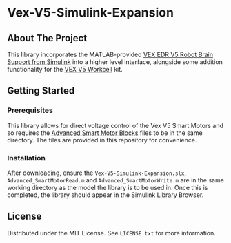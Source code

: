 # Vex-V5-Simulink-Expansion

## About The Project
This library incorporates the MATLAB-provided [VEX EDR V5 Robot Brain Support from Simulink](https://uk.mathworks.com/hardware-support/vex-edr-v5.html) into a higher level interface, alongside some addition functionality for the [VEX V5 Workcell](https://www.vexrobotics.com/v5/products/workcell) kit.

## Getting Started

### Prerequisites
This library allows for direct voltage control of the Vex V5 Smart Motors and so requires the [Advanced Smart Motor Blocks](https://uk.mathworks.com/matlabcentral/answers/435564-vex-v5-motor-voltage) files to be in the same directory. The files are provided in this repository for convenience.

### Installation
After downloading, ensure the `Vex-V5-Simulink-Expansion.slx`, `Advanced_SmartMotorRead.m` and `Advanced_SmartMotorWrite.m` are in the same working directory as the model the library is to be used in. Once this is completed, the library should appear in the Simulink Library Browser.

## License
Distributed under the MIT License. See `LICENSE.txt` for more information.
